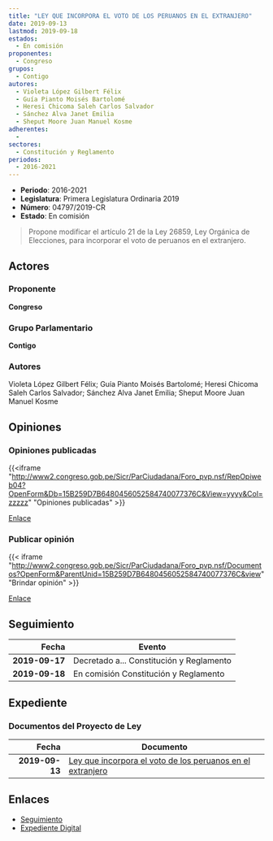 ```yaml
---
title: "LEY QUE INCORPORA EL VOTO DE LOS PERUANOS EN EL EXTRANJERO"
date: 2019-09-13
lastmod: 2019-09-18
estados: 
  - En comisión
proponentes: 
  - Congreso
grupos: 
  - Contigo
autores: 
  - Violeta López Gilbert Félix
  - Guía Pianto Moisés Bartolomé
  - Heresi Chicoma Saleh Carlos Salvador
  - Sánchez Alva Janet Emilia
  - Sheput Moore Juan Manuel Kosme
adherentes: 
  - 
sectores: 
  - Constitución y Reglamento
periodos: 
  - 2016-2021
---
```


- **Periodo**: 2016-2021
- **Legislatura**: Primera Legislatura Ordinaria 2019
- **Número**: 04797/2019-CR
- **Estado**: En comisión

> Propone modificar el artículo 21 de la Ley 26859, Ley Orgánica de Elecciones, para incorporar el voto de peruanos en el extranjero.


## Actores

### Proponente

**Congreso**

### Grupo Parlamentario

**Contigo**

### Autores

Violeta López Gilbert Félix; Guía Pianto Moisés Bartolomé; Heresi Chicoma Saleh Carlos Salvador; Sánchez Alva Janet Emilia; Sheput Moore Juan Manuel Kosme


## Opiniones

### Opiniones publicadas

{{<iframe "http://www2.congreso.gob.pe/Sicr/ParCiudadana/Foro_pvp.nsf/RepOpiweb04?OpenForm&Db=15B259D7B6480456052584740077376C&View=yyyy&Col=zzzzz" "Opiniones publicadas" >}}

[Enlace](http://www2.congreso.gob.pe/Sicr/ParCiudadana/Foro_pvp.nsf/RepOpiweb04?OpenForm&Db=15B259D7B6480456052584740077376C&View=yyyy&Col=zzzzz)
### Publicar opinión

{{< iframe "http://www2.congreso.gob.pe/Sicr/ParCiudadana/Foro_pvp.nsf/Documentos?OpenForm&ParentUnid=15B259D7B6480456052584740077376C&view" "Brindar opinión" >}}

[Enlace](http://www2.congreso.gob.pe/Sicr/ParCiudadana/Foro_pvp.nsf/Documentos?OpenForm&ParentUnid=15B259D7B6480456052584740077376C&view)

## Seguimiento

| Fecha | Evento |
|------:|--------|
| **2019-09-17** | Decretado a... Constitución y Reglamento|
| **2019-09-18** | En comisión Constitución y Reglamento|


## Expediente


### Documentos del Proyecto de Ley

| Fecha | Documento |
|------:|--------|
| **2019-09-13** | [Ley que incorpora el voto de los peruanos en el extranjero](http://www.leyes.congreso.gob.pe/Documentos/2016_2021/Proyectos_de_Ley_y_de_Resoluciones_Legislativas/PL0479720190913.pdf) |

## Enlaces 

- [Seguimiento](http://www2.congreso.gob.pe/Sicr/TraDocEstProc/CLProLey2016.nsf/f7fff46988ca05b1052578e100829cc7/4c65e695c0906db405258474007e2ccd?OpenDocument)
- [Expediente Digital](http://www2.congreso.gob.pe/Sicr/TraDocEstProc/CLProLey2016.nsf/f7fff46988ca05b1052578e100829cc7/4c65e695c0906db405258474007e2ccd?OpenDocument&Click=05257FB7005EB655.eb71d0cf91d8294e05256cdf006b5706/$Body/0.1C6C)
